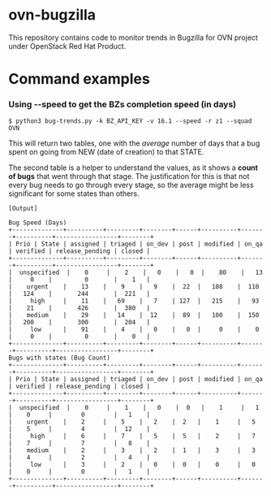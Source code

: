 # ovn-bugzilla

This repository contains code to monitor trends in Bugzilla for OVN project under OpenStack Red Hat Product.

# Command examples

### Using --speed to get the BZs completion speed (in days)

```
$ python3 bug-trends.py -k BZ_API_KEY -v 16.1 --speed -r z1 --squad OVN
```

This will return two tables, one with the *average* number of days that a bug
spent on going from NEW (date of creation) to that STATE.

The second table is a helper to understand the values, as it shows a **count of
bugs** that went through that stage. The justification for this is that not
every bug needs to go through every stage, so the average might be less 
significant for some states than others.


```
[Output]

Bug Speed (Days)
+--------------+----------+---------+--------+------+----------+-------+----------+-----------------+--------+
| Prio | State | assigned | triaged | on_dev | post | modified | on_qa | verified | release_pending | closed |
+--------------+----------+---------+--------+------+----------+-------+----------+-----------------+--------+
|  unspecified  |    0     |    2    |   0    |   0  |    80    |   13  |     0    |         0       |    1   |
|    urgent    |    13    |    9    |   9    |  22  |   108    |  110  |   124    |       244       |  221   |
|     high     |    11    |   69    |   7    | 127  |   215    |   93  |    21    |       426       |  380   |
|    medium    |    29    |   14    |  12    |  89  |   100    |  150  |   200    |       300       |  204   |
|     low      |    91    |    4    |   0    |   0  |     0    |    0  |     0    |         0       |    0   |
+--------------+----------+---------+--------+------+----------+-------+----------+-----------------+--------+
Bugs with states (Bug Count)
+--------------+----------+---------+--------+------+----------+-------+----------+-----------------+--------+
| Prio | State | assigned | triaged | on_dev | post | modified | on_qa | verified | release_pending | closed |
+--------------+----------+---------+--------+------+----------+-------+----------+-----------------+--------+
|  unspecified  |    0     |    1    |   0    |  0   |    1     |   1   |    0     |        0        |   1    |
|    urgent    |    2     |    5    |   2    |  2   |    1     |   5   |    5     |        4        |  12    |
|     high     |    6     |    7    |   5    |  5   |    2     |   7   |    7     |        7        |   8    |
|    medium    |    2     |    3    |   2    |  1   |    3     |   3   |    4     |        2        |   4    |
|     low      |    3     |    2    |   0    |  0   |    0     |   0   |    0     |        0        |   1    |
+--------------+----------+---------+--------+------+----------+-------+----------+-----------------+--------+
```
